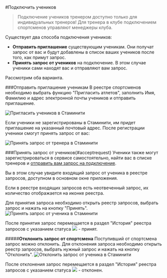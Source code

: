 #Подключить учеников
> Подключение учеников тренером доступно только для индивидуальных тренеров!
Для тренера в клубе подключением спортсменов управляют менеджеры клуба.

Существует два способа подключения учеников:
* **Отправить приглашение** существующим ученикам. Они получат запрос от вас и будут добавлены в список ваших учеников после того, как примут запрос.
* **Принять запрос от учеников** на подключение. В этом случае ученики сами находят вас и отправляют вам запрос. 

Рассмотрим оба варианта.

###Отправить приглашение ученикам
В реестре спортсменов необходимо выбрать функцию "Пригласить атлетов", заполнить Имя, Фамилию и адрес электронной почты учеников и отправить приглашение.

![Пригласить учеников в Стаминити](https://content.staminity.com/assets/images/requests/invite_athletes.gif)

Если ученики не зарегистрированы в Стаминити, им придет приглашение на указанный почтовый адрес. После регистрации ученики смогут принять запрос от вас:
 
![Принять запрос от тренера в Стаминити](https://content.staminity.com/assets/images/requests/accept_inviteFromCoach.gif)


###Принять запрос от учеников{#acceptrequest}
Ученики также могут зарегистрироваться в сервисе самостоятельно, найти вас в списке тренеров и [отправить вам запрос на подключение](https://help.staminity.com/ru/athletes/coach-club-connection.html#startcoach).

Вы в этом случае увидите входящий запрос от ученика в реестре запросов, доступном в основном окне приложения. 

Если в реестре входящих запросов есть неотвеченный запрос, их количество отображается на иконке реестра.

Для принятия запроса необходимо открыть реестр запросов, выбрать запрос и нажать на кнопку "Принять". 
![Принять запрос от ученика в Стаминити](http://content.staminity.com/assets/images/requests/accept_request.gif)

После принятия запрос перемещается в раздел "История" реестра запросов с указанием статуса ![](http://content.staminity.com/assets/images/Accept_status.png) - принят.

#####**Отклонить запрос от спортсмена**
Поступивший от спортсмена запрос можно отклонить.
Для отклонения запроса необходимо открыть реестр запросов, выбрать нужный запрос и нажать на кнопку "Отклонить".
![Отклонить запрос от ученика в Стаминити](https://content.staminity.com/assets/images/requests/declineRequest.gif)

После отклонения запрос перемещается в раздел "История" реестра запросов с указанием статуса ![](http://content.staminity.com/assets/images/Decline_status.png) - отклонен.

